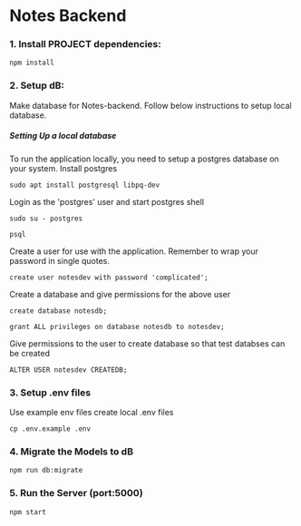 # Notes Backend

### 1. Install PROJECT dependencies:
`npm install`



### 2. Setup dB:
Make database for Notes-backend.
Follow below instructions to setup local database.
##### Setting Up a local database

To run the application locally, you need to setup a postgres database on your system.
Install postgres
```
sudo apt install postgresql libpq-dev
```

Login as the 'postgres' user and start postgres shell

```
sudo su - postgres
```

```
psql
```

Create a user for use with the application.
Remember to wrap your password in single quotes. 
```
create user notesdev with password 'complicated';
``` 

Create a database and give permissions for the above user
```
create database notesdb;
```

```
grant ALL privileges on database notesdb to notesdev;
```

Give permissions to the user to create database so that test databses can be created
```
ALTER USER notesdev CREATEDB;
```


### 3. Setup .env files 
Use example env files create local .env files
```
cp .env.example .env
```


### 4. Migrate the Models to dB
```
npm run db:migrate
```


### 5. Run the Server (port:5000)
`npm start`
